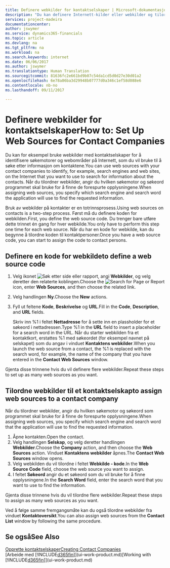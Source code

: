 ```yaml
---
title: Definere webkilder for kontaktselskaper | Microsoft-dokumentasjon
description: "Du kan definere Internett-kilder eller webkilder og tilordne dem til et kontaktselskap for å bidra til å identifisere hvor du vil søke etter informasjon om kontaktene."
services: project-madeira
documentationcenter: 
author: jswymer
ms.service: dynamics365-financials
ms.topic: article
ms.devlang: na
ms.tgt_pltfrm: na
ms.workload: na
ms.search.keywords: internet
ms.date: 06/06/2017
ms.author: jswymer
ms.translationtype: Human Translation
ms.sourcegitcommit: 81636fc2e661bd9b07c54da1cd5d0d27e30d01a2
ms.openlocfilehash: 6e78a86ba3d29948b07777d0a346c1ef58d088e6
ms.contentlocale: nb-no
ms.lasthandoff: 09/11/2017

---
```

# <a name="how-to-set-up-web-sources-for-contact-companies"></a><span data-ttu-id="04cbe-103">Definere webkilder for kontaktselskaper</span><span class="sxs-lookup"><span data-stu-id="04cbe-103">How to: Set Up Web Sources for Contact Companies</span></span>
<span data-ttu-id="04cbe-104">Du kan for eksempel bruke webkilder med kontaktselskaper for å identifisere søkemotorer og webområder på Internett, som du vil bruke til å søke etter informasjon om kontaktene.</span><span class="sxs-lookup"><span data-stu-id="04cbe-104">You can use web sources with your contact companies to identify, for example, search engines and web sites, on the Internet that you want to use to search for information about the contacts.</span></span> <span data-ttu-id="04cbe-105">Når du tilordner webkilder, angir du hvilken søkemotor og søkeord programmet skal bruke for å finne de forespurte opplysningene.</span><span class="sxs-lookup"><span data-stu-id="04cbe-105">When assigning web sources, you specify which search engine and search word the application will use to find the requested information.</span></span>

<span data-ttu-id="04cbe-106">Bruk av webkilder på kontakter er en totrinnsprosess.</span><span class="sxs-lookup"><span data-stu-id="04cbe-106">Using web sources on contacts is a two-step process.</span></span> <span data-ttu-id="04cbe-107">Først må du definere koden for webkilden.</span><span class="sxs-lookup"><span data-stu-id="04cbe-107">First, you define the web source code.</span></span> <span data-ttu-id="04cbe-108">Du trenger bare utføre dette trinnet én gang for hver webkilde.</span><span class="sxs-lookup"><span data-stu-id="04cbe-108">You only have to perform this step one time for each web source.</span></span> <span data-ttu-id="04cbe-109">Når du har en kode for webkilde, kan du begynne å tilordne koden til kontaktpersoner.</span><span class="sxs-lookup"><span data-stu-id="04cbe-109">Once you have a web source code, you can start to assign the code to contact persons.</span></span>

## <a name="to-define-a-web-source-code"></a><span data-ttu-id="04cbe-110">Definere en kode for webkilde</span><span class="sxs-lookup"><span data-stu-id="04cbe-110">to define a web source code</span></span>
1. <span data-ttu-id="04cbe-111">Velg ikonet ![Søk etter side eller rapport](media/ui-search/search_small.png "Ikonet Søk etter side eller rapport"), angi **Webkilder**, og velg deretter den relaterte koblingen.</span><span class="sxs-lookup"><span data-stu-id="04cbe-111">Choose the ![Search for Page or Report](media/ui-search/search_small.png "Search for Page or Report icon") icon, enter **Web Sources**, and then choose the related link.</span></span>
2. <span data-ttu-id="04cbe-112">Velg handlingen **Ny**.</span><span class="sxs-lookup"><span data-stu-id="04cbe-112">Choose the **New** actions.</span></span>
3. <span data-ttu-id="04cbe-113">Fyll ut feltene **Kode**, **Beskrivelse** og **URL**.</span><span class="sxs-lookup"><span data-stu-id="04cbe-113">Fill in the **Code**, **Description**, and **URL** fields.</span></span>

    <span data-ttu-id="04cbe-114">Skriv inn %1 i feltet **Nettadresse** for å sette inn en plassholder for et søkeord i nettadressen.</span><span class="sxs-lookup"><span data-stu-id="04cbe-114">Type %1 in the **URL** field to insert a placeholder for a search word in the URL.</span></span> <span data-ttu-id="04cbe-115">Når du starter webkilden fra et kontaktkort, erstattes %1 med søkeordet (for eksempel navnet på selskapet) som du angav i vinduet **Kontaktens webkilder**.</span><span class="sxs-lookup"><span data-stu-id="04cbe-115">When you launch the web source from a contact, the %1 is replaced with the search word, for example, the name of the company that you have entered in the **Contact Web Sources** window.</span></span>

<span data-ttu-id="04cbe-116">Gjenta disse trinnene hvis du vil definere flere webkilder.</span><span class="sxs-lookup"><span data-stu-id="04cbe-116">Repeat these steps to set up as many web sources as you want.</span></span>

## <a name="to-assign-web-sources-to-a-contact-company"></a><span data-ttu-id="04cbe-117">Tilordne webkilder til et kontaktselskap</span><span class="sxs-lookup"><span data-stu-id="04cbe-117">to assign web sources to a contact company</span></span>
<span data-ttu-id="04cbe-118">Når du tilordner webkilder, angir du hvilken søkemotor og søkeord som programmet skal bruke for å finne de forespurte opplysningene.</span><span class="sxs-lookup"><span data-stu-id="04cbe-118">When assigning web sources, you specify which search engine and search word that the application will use to find the requested information.</span></span>

1. <span data-ttu-id="04cbe-119">Åpne kontakten.</span><span class="sxs-lookup"><span data-stu-id="04cbe-119">Open the contact.</span></span>
2. <span data-ttu-id="04cbe-120">Velg handlingen **Selskap**, og velg deretter handlingen **Webkilder**.</span><span class="sxs-lookup"><span data-stu-id="04cbe-120">Choose the **Company** action, and then choose the **Web Sources** action.</span></span> <span data-ttu-id="04cbe-121">Vinduet **Kontaktens webkilder** åpnes.</span><span class="sxs-lookup"><span data-stu-id="04cbe-121">The **Contact Web Sources** window opens.</span></span>
3. <span data-ttu-id="04cbe-122">Velg webkilden du vil tilordne i feltet **Webkilde - kode**.</span><span class="sxs-lookup"><span data-stu-id="04cbe-122">In the **Web Source Code** field, choose the web source you want to assign.</span></span>
4. <span data-ttu-id="04cbe-123">I feltet **Søkeord** angir du et søkeord som du vil bruke for å finne opplysningene.</span><span class="sxs-lookup"><span data-stu-id="04cbe-123">In the **Search Word** field, enter the search word that you want to use to find the information.</span></span>

<span data-ttu-id="04cbe-124">Gjenta disse trinnene hvis du vil tilordne flere webkilder.</span><span class="sxs-lookup"><span data-stu-id="04cbe-124">Repeat these steps to assign as many web sources as you want.</span></span>

<span data-ttu-id="04cbe-125">Ved å følge samme fremgangsmåte kan du også tilordne webkilder fra vinduet **Kontaktoversikt**.</span><span class="sxs-lookup"><span data-stu-id="04cbe-125">You can also assign web sources from the **Contact List** window by following the same procedure.</span></span>

## <a name="see-also"></a><span data-ttu-id="04cbe-126">Se også</span><span class="sxs-lookup"><span data-stu-id="04cbe-126">See Also</span></span>
[<span data-ttu-id="04cbe-127">Opprette kontaktselskaper</span><span class="sxs-lookup"><span data-stu-id="04cbe-127">Creating Contact Companies</span></span>](marketing-create-contact-companies.md)  
<span data-ttu-id="04cbe-128">[Arbeide med [!INCLUDE[d365fin](includes/d365fin_md.md)]](ui-work-product.md)</span><span class="sxs-lookup"><span data-stu-id="04cbe-128">[Working with [!INCLUDE[d365fin](includes/d365fin_md.md)]](ui-work-product.md)</span></span>

